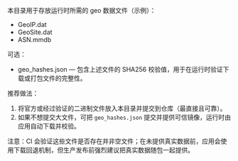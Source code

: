 本目录用于存放运行时所需的 geo 数据文件（示例）：

- GeoIP.dat
- GeoSite.dat
- ASN.mmdb

可选：
- geo_hashes.json — 包含上述文件的 SHA256 校验值，用于在运行时验证下载或打包文件的完整性。

推荐做法：
1. 将官方或经过验证的二进制文件放入本目录并提交到仓库（最直接且可靠）。
2. 如果不想提交大文件，可把 `geo_hashes.json` 提交并提供可信镜像，运行时由应用自动下载并校验。

注意：CI 会验证这些文件是否存在并非空文件；在未提供真实数据前，应用会使用下载回退机制，但生产发布前强烈建议把真实数据随包一起提供。

